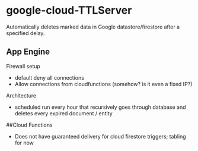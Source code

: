 # google-cloud-TTLServer
Automatically deletes marked data in Google datastore/firestore after a  specified delay.

## App Engine
Firewall setup
- default deny all connections
- Allow connections from cloudfunctions (somehow? is it even a fixed IP?)

Architecture
- scheduled run every hour that recursively goes through database and deletes every expired document / entity

##Cloud Functions
- Does not have guaranteed delivery for cloud firestore triggers; tabling for now